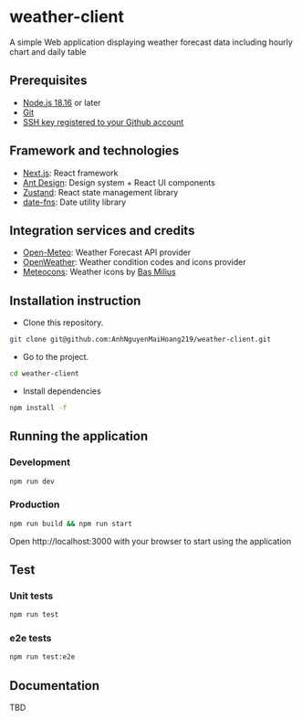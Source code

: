 # weather-client

A simple Web application displaying weather forecast data including hourly chart and daily table

## Prerequisites

- [Node.js 18.16](https://nodejs.org/en/) or later
- [Git](https://git-scm.com/downloads/)
- [SSH key registered to your Github account](https://docs.github.com/en/authentication/connecting-to-github-with-ssh/adding-a-new-ssh-key-to-your-github-account)

## Framework and technologies

- [Next.js](https://nextjs.org/): React framework
- [Ant Design](https://ant.design/): Design system + React UI components
- [Zustand](https://docs.pmnd.rs/zustand/getting-started/introduction/): React state management library
- [date-fns](https://date-fns.org/): Date utility library

## Integration services and credits

- [Open-Meteo](https://open-meteo.com/en/docs): Weather Forecast API provider
- [OpenWeather](https://openweathermap.org/weather-conditions): Weather condition codes and icons provider
- [Meteocons](https://basmilius.github.io/weather-icons/index-fill.html): Weather icons by [Bas Milius](https://bas.dev/)

## Installation instruction

- Clone this repository.

```sh
git clone git@github.com:AnhNguyenMaiHoang219/weather-client.git
```

- Go to the project.

```sh
cd weather-client
```

- Install dependencies

```sh
npm install -f
```

## Running the application

### Development

```sh
npm run dev
```

### Production

```sh
npm run build && npm run start
```

Open http://localhost:3000 with your browser to start using the application

## Test

### Unit tests

```sh
npm run test
```

### e2e tests

```sh
npm run test:e2e
```

## Documentation

TBD
